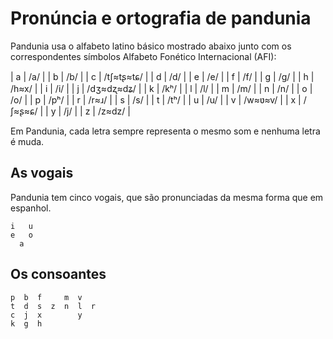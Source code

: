 # Pronúncia e ortografia de pandunia

Pandunia usa o alfabeto latino básico mostrado abaixo junto com os
correspondentes símbolos Alfabeto Fonético Internacional (AFI):

| a        | /a/     |
| b        | /b/     |
| c        | /tʃ≈tʂ≈tɕ/ |
| d        | /d/     |
| e        | /e/     |
| f        | /f/     |
| g        | /g/     |
| h        | /h≈x/   |
| i        | /i/     |
| j        | /dʒ≈dʐ≈dʑ/ |
| k        | /kʰ/    |
| l        | /l/     |
| m        | /m/     |
| n        | /n/     |
| o        | /o/     |
| p        | /pʰ/    |
| r        | /r≈ɹ/   |
| s        | /s/     |
| t        | /tʰ/    |
| u        | /u/     |
| v        | /w≈ʋ≈v/ |
| x        | /ʃ≈ʂ≈ɕ/ |
| y        | /j/     |
| z        | /z≈dz/  |

Em Pandunia, cada letra sempre representa o mesmo som e nenhuma letra é muda.

## As vogais

Pandunia tem cinco vogais, que são pronunciadas da mesma forma que em espanhol.

    i   u
    e   o
      a

## Os consoantes

    p  b  f     m  v
    t  d  s  z  n  l  r
    c  j  x        y
    k  g  h

